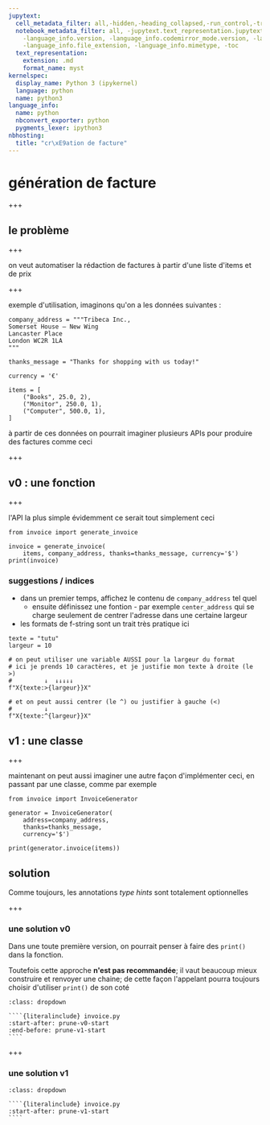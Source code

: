 ```yaml
---
jupytext:
  cell_metadata_filter: all,-hidden,-heading_collapsed,-run_control,-trusted
  notebook_metadata_filter: all, -jupytext.text_representation.jupytext_version, -jupytext.text_representation.format_version,
    -language_info.version, -language_info.codemirror_mode.version, -language_info.codemirror_mode,
    -language_info.file_extension, -language_info.mimetype, -toc
  text_representation:
    extension: .md
    format_name: myst
kernelspec:
  display_name: Python 3 (ipykernel)
  language: python
  name: python3
language_info:
  name: python
  nbconvert_exporter: python
  pygments_lexer: ipython3
nbhosting:
  title: "cr\xE9ation de facture"
---
```


# génération de facture

+++

## le problème

+++

on veut automatiser la rédaction de factures à partir d'une liste d'items et de prix

+++

exemple d'utilisation, imaginons qu'on a les données suivantes :

```{code-cell} ipython3
company_address = """Tribeca Inc.,
Somerset House – New Wing
Lancaster Place
London WC2R 1LA
"""

thanks_message = "Thanks for shopping with us today!"

currency = '€'

items = [
    ("Books", 25.0, 2),
    ("Monitor", 250.0, 1),
    ("Computer", 500.0, 1),
]
```

à partir de ces données on pourrait imaginer plusieurs APIs pour produire des factures comme ceci

+++

## v0 : une fonction

+++

l'API la plus simple évidemment ce serait tout simplement ceci

```{code-cell} ipython3
from invoice import generate_invoice
```

```{code-cell} ipython3
invoice = generate_invoice(
    items, company_address, thanks=thanks_message, currency='$')
print(invoice)
```

### suggestions / indices

* dans un premier temps, affichez le contenu de `company_address` tel quel
  * ensuite définissez une fontion - par exemple `center_address` qui se charge seulement de centrer l'adresse dans une certaine largeur
* les formats de f-string sont un trait très pratique ici

```{code-cell} ipython3
texte = "tutu"
largeur = 10
```

```{code-cell} ipython3
# on peut utiliser une variable AUSSI pour la largeur du format
# ici je prends 10 caractères, et je justifie mon texte à droite (le >)
#         ↓  ↓↓↓↓↓
f"X{texte:>{largeur}}X"
```

```{code-cell} ipython3
# et on peut aussi centrer (le ^) ou justifier à gauche (<)
#         ↓
f"X{texte:^{largeur}}X"
```

## v1 : une classe

+++

maintenant on peut aussi imaginer une autre façon d'implémenter ceci, en passant par une classe, comme par exemple

```{code-cell} ipython3
from invoice import InvoiceGenerator
```

```{code-cell} ipython3
generator = InvoiceGenerator(
    address=company_address, 
    thanks=thanks_message,
    currency='$')

print(generator.invoice(items))
```

## solution

Comme toujours, les annotations *type hints* sont totalement optionnelles

+++

### une solution v0

Dans une toute première version, on pourrait penser à faire des `print()` dans la fonction.

Toutefois cette approche **n'est pas recommandée**; il vaut beaucoup mieux construire et renvoyer une chaine; de cette façon l'appelant pourra toujours choisir d'utiliser `print()` de son coté


`````{admonition} ouvrez-moi
:class: dropdown

````{literalinclude} invoice.py
:start-after: prune-v0-start
:end-before: prune-v1-start
````
`````

+++

### une solution v1

`````{admonition} ouvrez-moi
:class: dropdown

````{literalinclude} invoice.py
:start-after: prune-v1-start
````
`````
